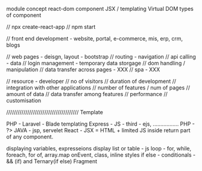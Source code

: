 module concept
react-dom
component
JSX / templating
Virtual DOM
types of component




// npx create-react-app <foldername>
// npm start



// front end development - website, portal, e-commerce, mis, erp, crm, blogs

// web pages - deisgn, layout - bootstrap
// routing - navigation
// api calling - data
// login management - temporary data storgage
// dom handling / manipulation
// data transfer across pages - XXX
// spa - XXX




// resource - developer
// no of visitors
// duration of development
// integration with other applications
// number of features / num of pages
// amount of data
// data transfer among features
// performance
// customisation






//////////////////////////////////////
Template

PHP - Laravel - Blade templating
Express - JS - third - ejs, .................
PHP - ?>
JAVA - jsp, servelet
React - JSX = HTML + limited JS inside return part of any component.


displaying variables, expresseions
display list or table - js loop - for, while, foreach, for of, array.map
onEvent, class, inline styles
if else - conditionals - && (if) and Ternary(if else)
Fragment
